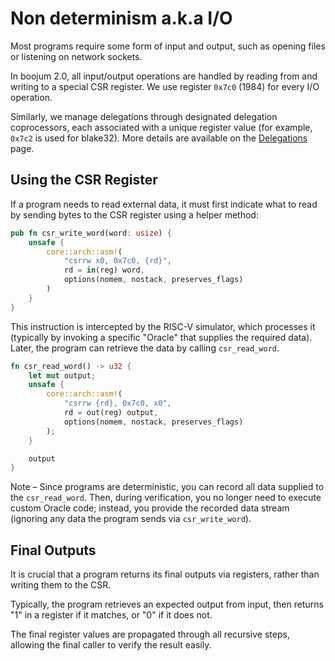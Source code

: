 # Non determinism a.k.a I/O

Most programs require some form of input and output, such as opening files or listening on network sockets.

In boojum 2.0, all input/output operations are handled by reading from and writing to a special CSR register. We use register `0x7c0` (1984) for every I/O operation.

Similarly, we manage delegations through designated delegation coprocessors, each associated with a unique register value (for example, `0x7c2` is used for blake32). More details are available on the [Delegations](delegations.md) page.

## Using the CSR Register

If a program needs to read external data, it must first indicate what to read by sending bytes to the CSR register using a helper method:

```rust
pub fn csr_write_word(word: usize) {
    unsafe {
        core::arch::asm!(
            "csrrw x0, 0x7c0, {rd}",
            rd = in(reg) word,
            options(nomem, nostack, preserves_flags)
        )
    }
}
```

This instruction is intercepted by the RISC-V simulator, which processes it (typically by invoking a specific "Oracle" that supplies the required data). Later, the program can retrieve the data by calling `csr_read_word`.

```rust
fn csr_read_word() -> u32 {
    let mut output;
    unsafe {
        core::arch::asm!(
            "csrrw {rd}, 0x7c0, x0",
            rd = out(reg) output,
            options(nomem, nostack, preserves_flags)
        );
    }

    output
}
```

Note – Since programs are deterministic, you can record all data supplied to the `csr_read_word`. Then, during verification, you no longer need to execute custom Oracle code; instead, you provide the recorded data stream (ignoring any data the program sends via `csr_write_word`).

## Final Outputs

It is crucial that a program returns its final outputs via registers, rather than writing them to the CSR.

Typically, the program retrieves an expected output from input, then returns "1" in a register if it matches, or "0" if it does not.

The final register values are propagated through all recursive steps, allowing the final caller to verify the result easily.
